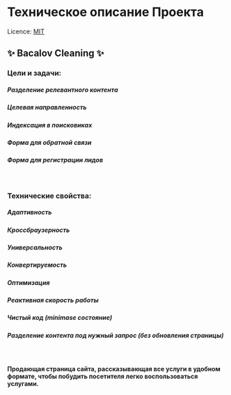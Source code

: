 # Техническое описание Проекта

Licence: [MIT](./license.md "Лицензия")

## ✨ Bacalov Cleaning ✨

### Цели и задачи:
##### Разделение релевантного контента
##### Целевая направленность
##### Индексация в поисковиках
##### Форма для обратной связи
##### Форма для регистрации лидов
<br>

### Технические свойства:
##### Адаптивность
##### Кроссбраузерность
##### Универсальность
##### Конвертируемость
##### Оптимизация
##### Реактивная скорость работы
##### Чистый код (minimase состояние)
##### Разделение контента под нужный запрос (без обновления страницы)
<br>

#### Продающая страница сайта, рассказывающая все услуги в удобном формате, чтобы побудить посетителя легко воспользоваться услугами.